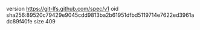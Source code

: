 version https://git-lfs.github.com/spec/v1
oid sha256:89520c79429e9045cdd9813ba2b61951dfbd5119714e7622ed3961adc89f40fe
size 409
